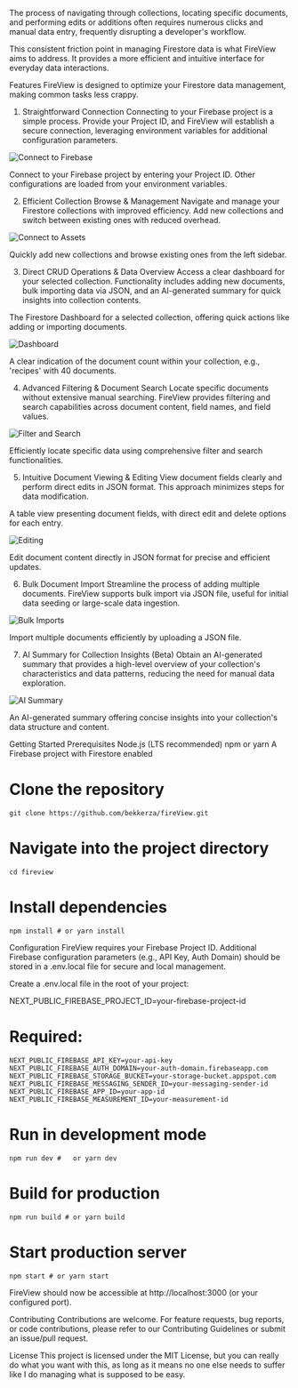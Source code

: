 The process of navigating through collections, locating specific documents, and performing edits or additions often requires numerous clicks and manual data entry, frequently disrupting a developer's workflow.

This consistent friction point in managing Firestore data is what FireView aims to address. 
It provides a more efficient and intuitive interface for everyday data interactions.

Features
FireView is designed to optimize your Firestore data management, making common tasks less crappy.

1. Straightforward Connection
Connecting to your Firebase project is a simple process. Provide your Project ID, and FireView will establish a secure connection, leveraging environment variables for additional configuration parameters.

![Connect to Firebase](assets/main.png)

Connect to your Firebase project by entering your Project ID. Other configurations are loaded from your environment variables.

2. Efficient Collection Browse & Management
Navigate and manage your Firestore collections with improved efficiency. Add new collections and switch between existing ones with reduced overhead.

![Connect to Assets](assets/sidenav.png)

Quickly add new collections and browse existing ones from the left sidebar.

3. Direct CRUD Operations & Data Overview
Access a clear dashboard for your selected collection. Functionality includes adding new documents, bulk importing data via JSON, and an AI-generated summary for quick insights into collection contents.

The Firestore Dashboard for a selected collection, offering quick actions like adding or importing documents.

![Dashboard](assets/actions.png)

A clear indication of the document count within your collection, e.g., 'recipes' with 40 documents.

4. Advanced Filtering & Document Search
Locate specific documents without extensive manual searching. FireView provides filtering and search capabilities across document content, field names, and field values.

![Filter and Search](assets/filtersearch.png)

Efficiently locate specific data using comprehensive filter and search functionalities.

5. Intuitive Document Viewing & Editing
View document fields clearly and perform direct edits in JSON format. This approach minimizes steps for data modification.

A table view presenting document fields, with direct edit and delete options for each entry.

![Editing](assets/edit.png)

Edit document content directly in JSON format for precise and efficient updates.

6. Bulk Document Import
Streamline the process of adding multiple documents. FireView supports bulk import via JSON file, useful for initial data seeding or large-scale data ingestion.

![Bulk Imports](assets/bulkimport.png)

Import multiple documents efficiently by uploading a JSON file.

7. AI Summary for Collection Insights (Beta)
Obtain an AI-generated summary that provides a high-level overview of your collection's characteristics and data patterns, reducing the need for manual data exploration.

![AI Summary](assets/ai.png)

An AI-generated summary offering concise insights into your collection's data structure and content.

Getting Started
Prerequisites
Node.js (LTS recommended)
npm or yarn
A Firebase project with Firestore enabled

# Clone the repository
	git clone https://github.com/bekkerza/fireView.git

# Navigate into the project directory
	cd fireview

# Install dependencies
	npm install # or yarn install
Configuration
FireView requires your Firebase Project ID. Additional Firebase configuration parameters (e.g., API Key, Auth Domain) should be stored in a .env.local file for secure and local management.

Create a .env.local file in the root of your project:

NEXT_PUBLIC_FIREBASE_PROJECT_ID=your-firebase-project-id
# Required:
	NEXT_PUBLIC_FIREBASE_API_KEY=your-api-key
	NEXT_PUBLIC_FIREBASE_AUTH_DOMAIN=your-auth-domain.firebaseapp.com
	NEXT_PUBLIC_FIREBASE_STORAGE_BUCKET=your-storage-bucket.appspot.com
	NEXT_PUBLIC_FIREBASE_MESSAGING_SENDER_ID=your-messaging-sender-id
	NEXT_PUBLIC_FIREBASE_APP_ID=your-app-id
	NEXT_PUBLIC_FIREBASE_MEASUREMENT_ID=your-measurement-id

# Run in development mode
	npm run dev #	or yarn dev

# Build for production
	npm run build # or yarn build

# Start production server
	npm start # or yarn start
FireView should now be accessible at http://localhost:3000 (or your configured port).

Contributing
Contributions are welcome. For feature requests, bug reports, or code contributions, please refer to our Contributing Guidelines or submit an issue/pull request.

License
This project is licensed under the MIT License, but you can really do what you want with this, as long as it means no one else needs to suffer like I do managing what is supposed to be easy. 
